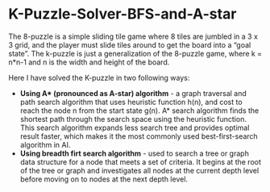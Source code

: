 # K-Puzzle-Solver-BFS-and-A-star

The 8-puzzle is a simple sliding tile game where 8 tiles are jumbled in a 3 x 3 grid, and the player must slide tiles around to get the board into a “goal state”. The k-puzzle is just a generalization of the 8-puzzle game, where k = n*n-1 and n is the width and height of the board.

Here I have solved the K-puzzle in two following ways:

- **Using A\* (pronounced as A-star) algorithm** - a graph traversal and path search algorithm that uses heuristic function h(n), and cost to reach the node n from the start state g(n). A* search algorithm finds the shortest path through the search space using the heuristic function. This search algorithm expands less search tree and provides optimal result faster, which makes it the most commonly used best-first-search algorithm in AI.
- **Using breadth firt search algorithm** - used to search a tree or graph data structure for a node that meets a set of criteria. It begins at the root of the tree or graph and investigates all nodes at the current depth level before moving on to nodes at the next depth level.
